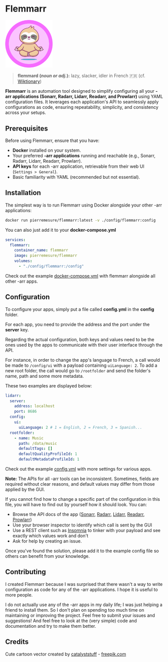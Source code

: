 # Flemmarr

<img width="30%" src="docs/logo.svg" alt="Flemmarr"></img>

> **flemmard (*noun or adj.*):** lazy, slacker, idler in French 🇫🇷
(cf. [Wiktionary](https://en.wiktionary.org/wiki/flemmard))

**Flemmarr** is an automation tool designed to simplify configuring all your **-arr applications (Sonarr, Radarr, Lidarr, Readarr, and Prowlarr)** using YAML configuration files. It leverages each application's API to seamlessly apply configurations as code, ensuring repeatability, simplicity, and consistency across your setups.

## Prerequisites

Before using Flemmarr, ensure that you have:

- **Docker** installed on your system.
- Your preferred **-arr applications** running and reachable (e.g., Sonarr, Radarr, Lidarr, Readarr, Prowlarr).
- **API keys** for each -arr application, retrievable from their web UI (`Settings > General`).
- Basic familiarity with YAML (recommended but not essential).

## Installation

The simplest way is to run Flemmarr using Docker alongside your other -arr applications:

```bash
docker run pierremesure/flemmarr:latest -v ./config/flemmarr:config
```

You can also just add it to your **docker-compose.yml**

```yaml
services:
  flemmarr:
    container_name: flemmarr
    image: pierremesure/flemmarr
    volumes:
      - "./config/flemmarr:/config"
```

Check out the example [docker-compose.yml](docker-compose.yml) with flemmarr alongside all other -arr apps.

## Configuration

To configure your apps, simply put a file called **config.yml** in the **config** folder.

For each app, you need to provide the address and the port under the **server** key.

Regarding the actual configuration, both keys and values need to be the ones used by the apps to communicate with their user interface through the API.

For instance, in order to change the app's language to French, a call would be made to `/config/ui` with a payload containing `uiLanguage: 2`. To add a new root folder, the call would go to `/rootfolder` and send the folder's name, path and some more metadata.

These two examples are displayed below:

```yaml
lidarr:
  server:
    address: localhost
    port: 8686
  config:
    ui:
      uiLanguage: 2 # 1 = English, 2 = French, 3 = Spanish...
  rootfolder:
    - name: Music
      path: /data/music
      defaultTags: []
      defaultQualityProfileId: 1
      defaultMetadataProfileId: 1
```

Check out the example [config.yml](config/flemmarr/config.yml) with more settings for various apps.

**Note:** The APIs for all -arr tools can be inconsistent. Sometimes, fields are required without clear reasons, and default values may differ from those applied by the GUI.

If you cannot find how to change a specific part of the configuration in this file, you will have to find out by yourself how it should look. You can:

- Browse the API docs of the app ([Sonarr](https://sonarr.tv/docs/api/), [Radarr](https://radarr.video/docs/api/), [Lidarr](https://lidarr.audio/docs/api/), [Readarr](https://readarr.com/docs/api/), [Prowlarr](http://prowlarr.com/docs/api/))
- Use your browser inspector to identify which call is sent by the GUI
- Use a REST client such as [Insomnia](https://insomnia.rest) to tinker with your payload and see exactly which values work and don't
- Ask for help by creating an issue.

Once you've found the solution, please add it to the example config file so others can benefit from your knowledge.

## Contributing

I created Flemmarr because I was surprised that there wasn't a way to write configuration as code for any of the -arr applications. I hope it is useful to more people.

I do not actually use any of the -arr apps in my daily life; I was just helping a friend to install them. So I don't plan on spending too much time on maintaining or improving the project. Feel free to submit your issues and suggestions! And feel free to look at the (very simple) code and documentation and try to make them better.

## Credits

Cute cartoon vector created by [catalyststuff](https://www.freepik.com/free-vector/cute-sloth-yoga-cartoon-icon-illustration_11167789.htm) - [freepik.com](https://www.freepik.com)
